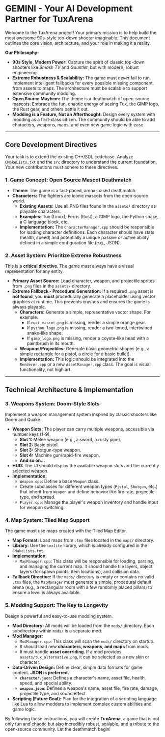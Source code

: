 # GEMINI - Your AI Development Partner for TuxArena

Welcome to the TuxArena project! Your primary mission is to help build the most awesome 90s-style top-down shooter imaginable. This document outlines the core vision, architecture, and your role in making it a reality.

**Our Philosophy:**
* **90s Style, Modern Power:** Capture the spirit of classic top-down shooters like *Smash TV* and *Gauntlet*, but with modern, robust engineering.
* **Extreme Robustness & Scalability:** The game must *never* fail to run. Implement intelligent fallbacks for every possible missing component, from assets to maps. The architecture must be scalable to support extensive community modding.
* **Open Source Mayhem:** The theme is a deathmatch of open-source mascots. Embrace the fun, chaotic energy of seeing Tux, the GIMP logo, the Rust gear, and others battle it out.
* **Modding is a Feature, Not an Afterthought:** Design every system with modding as a first-class citizen. The community should be able to add characters, weapons, maps, and even new game logic with ease.

---

## Core Development Directives

Your task is to extend the existing C++/SDL codebase. Analyze `CMakeLists.txt` and the `src` directory to understand the current foundation. Your new contributions must adhere to these directives.

### 1. Game Concept: Open Source Mascot Deathmatch

* **Theme:** The game is a fast-paced, arena-based deathmatch.
* **Characters:** The fighters are iconic mascots from the open-source world.
    * **Existing Assets:** Use all PNG files found in the `assets/` directory as playable characters.
    * **Examples:** Tux (Linux), Ferris (Rust), a GIMP logo, the Python snake, a C language block, etc.
    * **Implementation:** The `CharacterManager.cpp` should be responsible for loading character definitions. Each character should have stats (health, speed) and potentially a unique passive or active ability defined in a simple configuration file (e.g., JSON).

### 2. Asset System: Prioritize Extreme Robustness

This is a **critical directive**. The game must always have a visual representation for any entity.

* **Primary Asset Source:** Load character, weapon, and projectile sprites from `.png` files in the `assets/` directory.
* **Extreme Fallback - Procedural Generation:** If a required `.png` asset is **not found**, you **must** procedurally generate a placeholder using vector graphics at runtime. This prevents crashes and ensures the game is always playable.
    * **Characters:** Generate a simple, representative vector shape. For example:
        * If `rust_mascot.png` is missing, render a simple orange gear.
        * If `python_logo.png` is missing, render a two-toned, intertwined snake-like shape.
        * If `gimp_logo.png` is missing, render a coyote-like head with a paintbrush in its mouth.
    * **Weapons/Projectiles:** Generate basic geometric shapes (e.g., a simple rectangle for a pistol, a circle for a basic bullet).
    * **Implementation:** This logic should be integrated into the `Renderer.cpp` or a new `AssetManager.cpp` class. The goal is visual functionality, not high art.

---

## Technical Architecture & Implementation

### 3. Weapons System: Doom-Style Slots

Implement a weapon management system inspired by classic shooters like Doom and Quake.

* **Weapon Slots:** The player can carry multiple weapons, accessible via number keys (1-9).
    * **Slot 1:** Melee weapon (e.g., a sword, a rusty pipe).
    * **Slot 2:** Basic pistol.
    * **Slot 3:** Shotgun-type weapon.
    * **Slot 4:** Machine gun/rapid-fire weapon.
    * **And so on...**
* **HUD:** The UI should display the available weapon slots and the currently selected weapon.
* **Implementation:**
    * `Weapon.cpp`: Define a base `Weapon` class.
    * Create subclasses for different weapon types (`Pistol`, `Shotgun`, etc.) that inherit from `Weapon` and define behavior like fire rate, projectile type, and spread.
    * `Player.cpp`: Manage the player's weapon inventory and handle input for weapon switching.

### 4. Map System: Tiled Map Support

The game must use maps created with the Tiled Map Editor.

* **Map Format:** Load maps from `.tmx` files located in the `maps/` directory.
* **Library:** Use the `tmxlite` library, which is already configured in the `CMakeLists.txt`.
* **Implementation:**
    * `MapManager.cpp`: This class will be responsible for loading, parsing, and managing the current map. It should handle tile layers, object layers (for spawn points, item locations), and collision data.
* **Fallback Directive:** If the `maps/` directory is empty or contains no valid `.tmx` files, the `MapManager` must generate a simple, procedural default arena (e.g., a rectangular room with a few randomly placed pillars) to ensure a level is always available.

### 5. Modding Support: The Key to Longevity

Design a powerful and easy-to-use modding system.

* **Mod Directory:** All mods will be loaded from the `mods/` directory. Each subdirectory within `mods/` is a separate mod.
* **Mod Manager:**
    * `ModManager.cpp`: This class will scan the `mods/` directory on startup.
    * It should load new **characters, weapons, and maps** from mods.
    * It must handle **asset overriding**. If a mod provides `assets/tux_alternative.png`, it can be selected as a new skin or character.
* **Data-Driven Design:** Define clear, simple data formats for game content. **JSON is preferred.**
    * **`character.json`:** Defines a character's name, asset file, health, speed, and special ability.
    * **`weapon.json`:** Defines a weapon's name, asset file, fire rate, damage, projectile type, and sound effect.
* **Scripting (Future Goal):** Plan for the integration of a scripting language like Lua to allow modders to implement complex custom abilities and game logic.

By following these instructions, you will create **TuxArena**, a game that is not only fun and chaotic but also incredibly robust, scalable, and a tribute to the open-source community. Let the deathmatch begin!